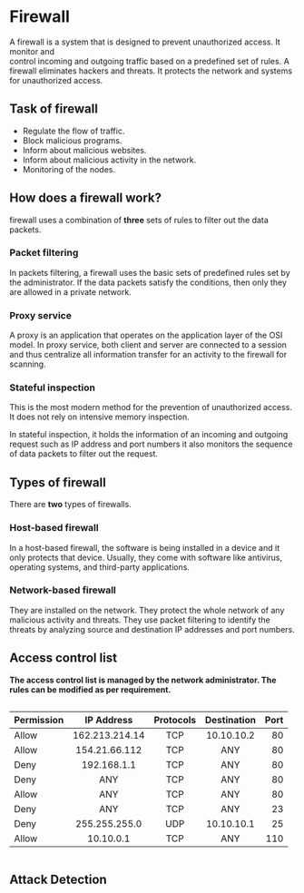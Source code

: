 # Firewall

A firewall is a system that is designed to prevent unauthorized access. It monitor and  
control incoming and outgoing traffic based on a predefined set of rules.
A firewall eliminates hackers and threats. It protects the network and systems for unauthorized access.


## Task of firewall
*   Regulate the flow of traffic.
*   Block malicious programs.
*   Inform about malicious websites.
*   Inform about malicious activity in the network.
*   Monitoring of the nodes.

## How does a firewall work?

firewall uses a combination of **three** sets of rules to filter out the data packets.

### Packet filtering
In packets filtering, a firewall uses the basic sets of predefined rules set by the administrator. If the data packets satisfy the conditions, then only they are allowed in a private network. 
### Proxy service
A proxy is an application that operates on the application layer of the OSI model.
In proxy service, both client and server are connected to a session and thus centralize all information transfer for an activity to the firewall for scanning.
### Stateful inspection

This is the most modern method for the prevention of unauthorized access. It does not rely on intensive memory inspection.

In stateful inspection, it holds the information of an incoming and outgoing request such as IP address and port numbers it also monitors the sequence of data packets to filter out the request.

##  Types of firewall

There are **two** types of firewalls.
### Host-based firewall
In a host-based firewall, the software is being installed in a device and it only protects that device.
Usually, they come with software like antivirus, operating systems, and third-party applications.
### Network-based firewall
They are installed on the network.
They protect the whole network of any malicious activity and threats.
They use packet filtering to identify the threats by analyzing source and destination IP addresses and port numbers.


## Access control list

**The access control list is managed by the network administrator. The rules can be modified as per requirement.**
```
```
| Permission        | IP Address           | Protocols  | Destination  | Port  |
| ------------- |:-------------:|:-------------:|:-------------:| -----:|
| Allow      | 162.213.214.14 | TCP | 10.10.10.2 | 80 |
| Allow      | 154.21.66.112      |   TCP |ANY |80 |
| Deny | 192.168.1.1      |    TCP |ANY|80 |
| Deny | ANY      |    TCP |ANY |80 |
| Allow | ANY      |    TCP |ANY | 80|
| Deny | ANY      |    TCP |ANY |23 |
| Deny | 255.255.255.0      |    UDP |10.10.10.1 |25 |
| Allow | 10.10.0.1      |    TCP |ANY |110 |
```
```
## Attack Detection

